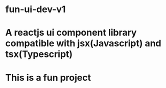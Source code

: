 
# fun-ui-dev-v1
# A reactjs ui component library compatible with jsx(Javascript) and tsx(Typescript)
# This is a fun project 

